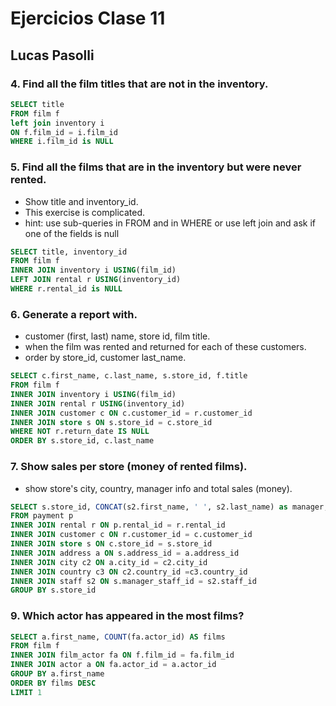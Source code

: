 # Ejercicios Clase 11

## Lucas Pasolli

### 4. Find all the film titles that are not in the inventory. 

```sql
SELECT title 
FROM film f
left join inventory i 
ON f.film_id = i.film_id 
WHERE i.film_id is NULL 
```

### 5. Find all the films that are in the inventory but were never rented. 
   - Show title and inventory_id.  
   - This exercise is complicated. 
   - hint: use sub-queries in FROM and in WHERE or use left join and ask if one of the fields is null

```sql
SELECT title, inventory_id
FROM film f
INNER JOIN inventory i USING(film_id)
LEFT JOIN rental r USING(inventory_id)  
WHERE r.rental_id is NULL
```

### 6. Generate a report with.
   - customer (first, last) name, store id, film title.
   - when the film was rented and returned for each of these customers.
   - order by store_id, customer last_name.

```sql
SELECT c.first_name, c.last_name, s.store_id, f.title
FROM film f 
INNER JOIN inventory i USING(film_id)
INNER JOIN rental r USING(inventory_id)
INNER JOIN customer c ON c.customer_id = r.customer_id 
INNER JOIN store s ON s.store_id = c.store_id
WHERE NOT r.return_date IS NULL
ORDER BY s.store_id, c.last_name 
```

### 7. Show sales per store (money of rented films).
   - show store's city, country, manager info and total sales (money).

```sql
SELECT s.store_id, CONCAT(s2.first_name, ' ', s2.last_name) as manager, s2.email as manager_mail, c2.city, c3.country, SUM(p.amount) as money_of_rented_films
FROM payment p
INNER JOIN rental r ON p.rental_id = r.rental_id
INNER JOIN customer c ON r.customer_id = c.customer_id
INNER JOIN store s ON c.store_id = s.store_id
INNER JOIN address a ON s.address_id = a.address_id 
INNER JOIN city c2 ON a.city_id = c2.city_id 
INNER JOIN country c3 ON c2.country_id =c3.country_id
INNER JOIN staff s2 ON s.manager_staff_id = s2.staff_id
GROUP BY s.store_id
```

### 9. Which actor has appeared in the most films?

```sql
SELECT a.first_name, COUNT(fa.actor_id) AS films
FROM film f 
INNER JOIN film_actor fa ON f.film_id = fa.film_id
INNER JOIN actor a ON fa.actor_id = a.actor_id
GROUP BY a.first_name 
ORDER BY films DESC
LIMIT 1
```